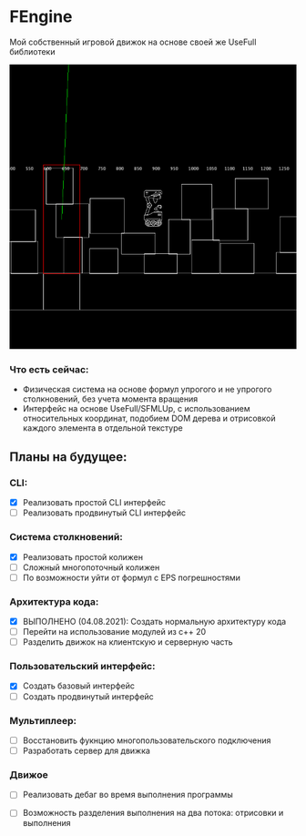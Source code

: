 # FEngine
Мой собственный игровой движок на основе своей же UseFull библиотеки 

![FEngine](https://github.com/Graph-Donte-Crypto/FEngine/blob/master/other/FEngine.png?raw=true)

### Что есть сейчас:
- Физическая система на основе формул упрогого и не упрогого столкновений, без учета момента вращения
- Интерфейс на основе UseFull/SFMLUp, с использованием относительных координат, подобием DOM дерева и отрисовкой каждого элемента в отдельной текстуре
## Планы на будущее:
### CLI:
- [x] Реализовать простой CLI интерфейс
- [ ] Реализовать продвинутый CLI интерфейс
### Система столкновений:
- [x] Реализовать простой колижен
- [ ] Сложный многопоточный колижен
- [ ] По возможности уйти от формул с EPS погрешностями
### Архитектура кода:
- [x] ВЫПОЛНЕНО (04.08.2021): Создать нормальную архитектуру кода
- [ ] Перейти на использование модулей из c++ 20
- [ ] Разделить движок на клиентскую и серверную часть
### Пользовательский интерфейс:
- [x] Создать базовый интерфейс
- [ ] Создать продвинутый интерфейс
### Мультиплеер:
- [ ] Восстановить фукнцию многопользовательского подключения
- [ ] Разработать сервер для движка
### Движое
- [ ] Реализовать дебаг во время выполнения программы
- [ ] Возможность разделения выполнения на два потока: отрисовки и выполнения

